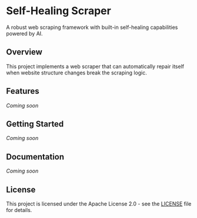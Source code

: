# Self-Healing Scraper

A robust web scraping framework with built-in self-healing capabilities powered by AI.

## Overview

This project implements a web scraper that can automatically repair itself when website structure changes break the scraping logic.

## Features

_Coming soon_

## Getting Started

_Coming soon_

## Documentation

_Coming soon_

## License

This project is licensed under the Apache License 2.0 - see the [LICENSE](LICENSE) file for details.
